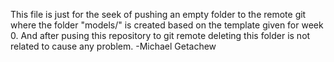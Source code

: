 This file is just for the seek of pushing an empty folder to the remote git where the folder "models/" is created based on the template given for week 0. And after pusing this repository to git remote deleting this folder is not related to cause any problem.
-Michael Getachew